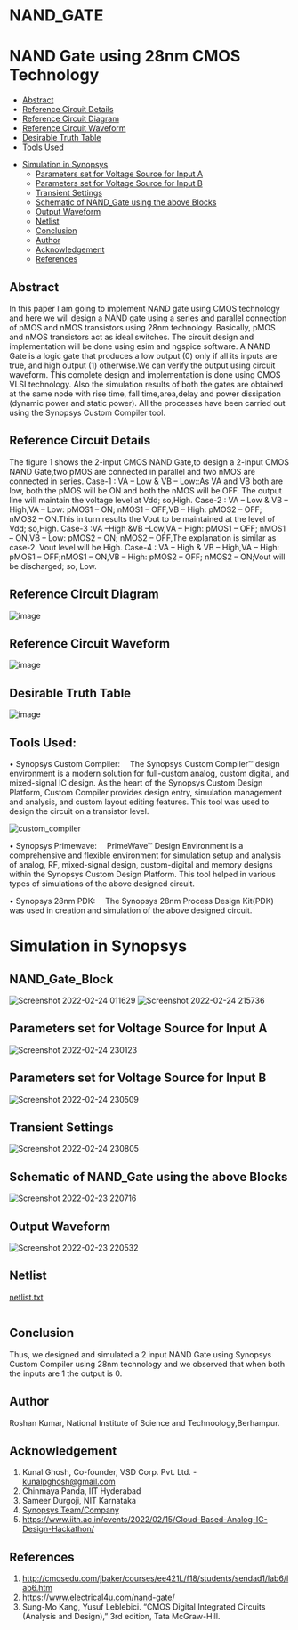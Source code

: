 # NAND_GATE
# NAND Gate using 28nm CMOS Technology
  * [Abstract](#abstract)
  * [Reference Circuit Details](#reference-circuit-details)
  * [Reference Circuit Diagram](#reference-circuit-diagram)
  * [Reference Circuit Waveform](#reference-circuit-waveform)
  * [Desirable Truth Table](#desirable-truth-table)
  * [Tools Used](#tools-used)
- [Simulation in Synopsys](#simulation-in-synopsys)
  * [Parameters set for Voltage Source for Input A](#parameters-set-for-voltage-source-for-input-a)
  * [Parameters set for Voltage Source for Input B](#parameters-set-for-voltage-source-for-input-b)
  * [Transient Settings](#transient-settings)
  * [Schematic of NAND_Gate using the above Blocks](#schematic-of-full_adder-using-the-above-blocks)
  * [Output Waveform](#output-waveform)
  * [Netlist](#netlist)
  * [Conclusion](#conclusion)
  * [Author](#author)
  * [Acknowledgement](#acknowlegement)
  * [References](#references)


## Abstract
In this paper I am going to implement NAND gate using CMOS technology and here we will design a NAND gate using a series and parallel connection of pMOS and nMOS transistors using 28nm technology. Basically, pMOS and nMOS transistors act as ideal switches. The circuit design and implementation will be done using esim and ngspice software. A NAND Gate is a logic gate that produces a low output (0) only if all its inputs are true, and high output (1) otherwise.We can verify the output using circuit waveform. This complete design and implementation is done using CMOS VLSI technology. Also the simulation results of both the gates are obtained at the same node with rise time, fall time,area,delay and power dissipation (dynamic power and static power). All the processes have been carried out using the Synopsys Custom Compiler tool.

## Reference Circuit Details

The figure 1 shows the 2-input CMOS NAND Gate,to design a 2-input CMOS NAND Gate,two pMOS are connected in parallel and two nMOS are connected in series. 
Case-1 : VA – Low & VB – Low::As VA and VB both are low, both the pMOS will be ON and both the nMOS will be OFF. The output line will maintain the voltage level at Vdd; so,High.
Case-2 : VA – Low & VB – High,VA – Low: pMOS1 – ON; nMOS1 – OFF,VB – High: pMOS2 – OFF; nMOS2 – ON.This in turn results the Vout to be maintained at the level of Vdd; so,High.
Case-3 :VA –High &VB –Low,VA – High: pMOS1 – OFF; nMOS1 – ON,VB – Low: pMOS2 – ON; nMOS2 – OFF,The explanation is similar as case-2. Vout level will be High.
Case-4 : VA – High & VB – High,VA – High: pMOS1 – OFF;nMOS1 – ON,VB – High: pMOS2 – OFF; nMOS2 – ON;Vout will be discharged; so, Low.


## Reference Circuit Diagram
![image](https://user-images.githubusercontent.com/72511316/155567229-ca600174-c3a2-48e6-a41e-a7f7c72d8743.png)

## Reference Circuit Waveform
![image](https://user-images.githubusercontent.com/72511316/155567312-0289011b-28c1-4021-ab3e-084785b4859e.png)

## Desirable Truth Table
![image](https://user-images.githubusercontent.com/72511316/155567530-8436d6c4-dd39-4e05-b796-503b7eef6ae4.png)

## Tools Used:
• Synopsys Custom Compiler:
 The Synopsys Custom Compiler™ design environment is a modern solution for full-custom analog, custom digital, and mixed-signal IC design. As the heart of the Synopsys Custom Design Platform, Custom Compiler provides design entry, simulation management and analysis, and custom layout editing features. This tool was used to design the circuit on a transistor level.
 
 ![custom_compiler](https://user-images.githubusercontent.com/59500283/155473715-c6a1fd5b-71c7-4655-936a-5fe3befabfd8.png)


• Synopsys Primewave:
 PrimeWave™ Design Environment is a comprehensive and flexible environment for simulation setup and analysis of analog, RF, mixed-signal design, custom-digital and memory designs within the Synopsys Custom Design Platform. This tool helped in various types of simulations of the above designed circuit.

• Synopsys 28nm PDK:
 The Synopsys 28nm Process Design Kit(PDK) was used in creation and simulation of the above designed circuit.

# Simulation in Synopsys
## NAND_Gate_Block
![Screenshot 2022-02-24 011629](https://user-images.githubusercontent.com/72511316/155566303-41e980f4-8bfe-4acd-9ba7-afc749a36f4b.png)
![Screenshot 2022-02-24 215736](https://user-images.githubusercontent.com/72511316/155566387-c41768c9-0654-4e99-becf-080c523cbb06.png)

## Parameters set for Voltage Source for Input A
![Screenshot 2022-02-24 230123](https://user-images.githubusercontent.com/72511316/155578396-a6f7a29a-2c92-4415-a481-bccab147d648.png)

## Parameters set for Voltage Source for Input B
![Screenshot 2022-02-24 230509](https://user-images.githubusercontent.com/72511316/155578357-f1759c35-3a9c-4815-bd85-7bf36d679bd0.png)

## Transient Settings
![Screenshot 2022-02-24 230805](https://user-images.githubusercontent.com/72511316/155578276-492a34b9-28c1-40e0-a37a-94ae2b999fbe.png)

## Schematic of NAND_Gate using the above Blocks
![Screenshot 2022-02-23 220716](https://user-images.githubusercontent.com/72511316/155573505-242ef3ea-58af-43d5-ad2d-ac204a0b62c1.png)

## Output Waveform
![Screenshot 2022-02-23 220532](https://user-images.githubusercontent.com/72511316/155573612-45a13e04-754b-4c9b-b4dc-bf889185333c.png)



## Netlist
[netlist.txt](https://github.com/roshan1516/NAND_GATE/files/8141902/netlist.txt)

```
```

## Conclusion
Thus, we designed and simulated a 2 input NAND Gate using Synopsys Custom Compiler using 28nm technology and we observed that when both the inputs are 1 the output is 0.

## Author
Roshan Kumar, National Institute of Science and Technoology,Berhampur.

## Acknowledgement
1. Kunal Ghosh, Co-founder, VSD Corp. Pvt. Ltd. - kunalpghosh@gmail.com
2. Chinmaya Panda, IIT Hyderabad
3. Sameer Durgoji, NIT Karnataka
4. [Synopsys Team/Company](https://www.synopsys.com/)
5. https://www.iith.ac.in/events/2022/02/15/Cloud-Based-Analog-IC-Design-Hackathon/

## References
1) http://cmosedu.com/jbaker/courses/ee421L/f18/students/sendad1/lab6/lab6.htm
2) https://www.electrical4u.com/nand-gate/ 
3) Sung-Mo Kang, Yusuf Leblebici. “CMOS Digital Integrated Circuits (Analysis and Design),” 3rd edition, Tata McGraw-Hill.

